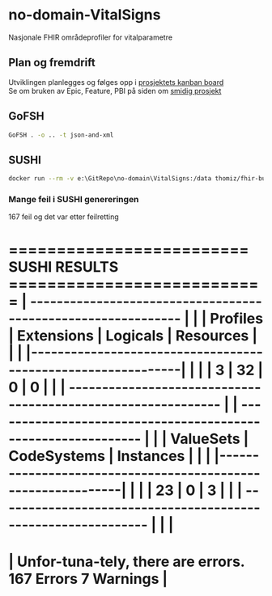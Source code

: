 # no-domain-VitalSigns

Nasjonale FHIR områdeprofiler for vitalparametre

## Plan og fremdrift

Utviklingen planlegges og følges opp i [prosjektets kanban board](https://github.com/HL7Norway/no-domain/projects/2)  
Se om bruken av Epic, Feature, PBI på siden om [smidig prosjekt](https://github.com/HL7Norway/no-domain/blob/master/docs/smidig-prosjekt.md)  

## GoFSH

~~~bash
GoFSH . -o .. -t json-and-xml
~~~

## SUSHI

~~~bash
docker run --rm -v e:\GitRepo\no-domain\VitalSigns:/data thomiz/fhir-build sushi /data
~~~

### Mange feil i SUSHI genereringen

167 feil og det var etter feilretting

========================= SUSHI RESULTS ===========================
|  -------------------------------------------------------------  |
| |    Profiles   |  Extensions  |   Logicals   |   Resources   | |
| |-------------------------------------------------------------| |
| |       3       |      32      |      0       |       0       | |
|  -------------------------------------------------------------  |
|  -------------------------------------------------------------  |
| |      ValueSets     |    CodeSystems    |     Instances      | |
| |-------------------------------------------------------------| |
| |         23         |         0         |         3          | |
|  -------------------------------------------------------------  |
|                                                                 |
===================================================================
| Unfor-tuna-tely, there are errors.    167 Errors     7 Warnings |
===================================================================